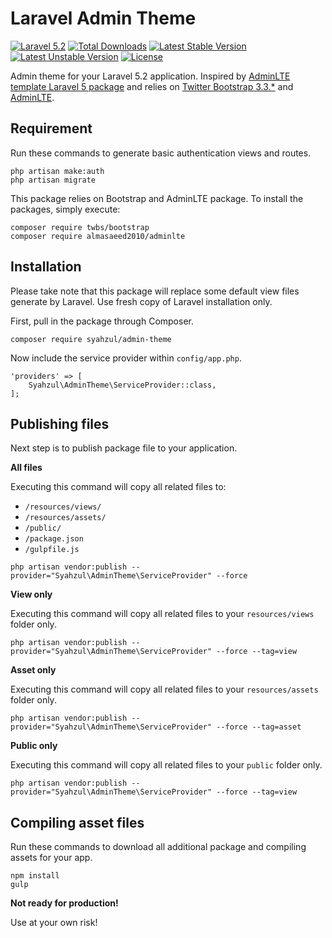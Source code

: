 # Laravel Admin Theme

[![Laravel 5.2](https://img.shields.io/badge/Laravel-5.2-orange.svg?style=flat-square)](http://laravel.com)
[![Total Downloads](https://poser.pugx.org/syahzul/admin-theme/downloads?format=flat-square)](https://packagist.org/packages/syahzul/admin-theme)
[![Latest Stable Version](https://poser.pugx.org/syahzul/admin-theme/v/stable?format=flat-square)](https://packagist.org/packages/syahzul/admin-theme)
[![Latest Unstable Version](https://poser.pugx.org/syahzul/admin-theme/v/unstable?format=flat-square)](https://packagist.org/packages/syahzul/admin-theme)
[![License](https://poser.pugx.org/syahzul/admin-theme/license?format=flat-square)](https://packagist.org/packages/syahzul/admin-theme)

Admin theme for your Laravel 5.2 application. Inspired by [AdminLTE template Laravel 5 package](https://github.com/acacha/adminlte-laravel) and relies
on [Twitter Bootstrap 3.3.*](https://github.com/twbs/bootstrap) and [AdminLTE](https://github.com/almasaeed2010/AdminLTE).

## Requirement

Run these commands to generate basic authentication views and routes.

```
php artisan make:auth
php artisan migrate
```

This package relies on Bootstrap and AdminLTE package. To install the packages, simply execute:

```
composer require twbs/bootstrap
composer require almasaeed2010/adminlte
```

## Installation

Please take note that this package will replace some default view files generate by Laravel. Use fresh
copy of Laravel installation only.

First, pull in the package through Composer.

```
composer require syahzul/admin-theme
```

Now include the service provider within `config/app.php`.

```
'providers' => [
    Syahzul\AdminTheme\ServiceProvider::class,
];
```

## Publishing files

Next step is to publish package file to your application.

**All files**

Executing this command will copy all related files to:
* `/resources/views/`
* `/resources/assets/`
* `/public/`
* `/package.json`
* `/gulpfile.js`

```
php artisan vendor:publish --provider="Syahzul\AdminTheme\ServiceProvider" --force
```

**View only**

Executing this command will copy all related files to your ```resources/views``` folder only.

```
php artisan vendor:publish --provider="Syahzul\AdminTheme\ServiceProvider" --force --tag=view
```

**Asset only**

Executing this command will copy all related files to your ```resources/assets``` folder only.

```
php artisan vendor:publish --provider="Syahzul\AdminTheme\ServiceProvider" --force --tag=asset
```

**Public only**

Executing this command will copy all related files to your ```public``` folder only.

```
php artisan vendor:publish --provider="Syahzul\AdminTheme\ServiceProvider" --force --tag=view
```

## Compiling asset files

Run these commands to download all additional package and compiling assets for your app.

```
npm install
gulp
```

**Not ready for production!**

Use at your own risk!
